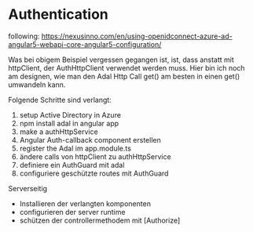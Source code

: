 # Authentication
following: https://nexusinno.com/en/using-openidconnect-azure-ad-angular5-webapi-core-angular5-configuration/

Was bei obigem Beispiel vergessen gegangen ist, ist, dass anstatt mit httpClient, der AuthHttpClient verwendet werden muss.
Hier bin ich noch am designen, wie man den Adal Http Call get() am besten in einen get<T>() umwandeln kann.

Folgende Schritte sind verlangt:
 1. setup Active Directory in Azure
 2. npm install adal in angular app
 3. make a authHttpService
 4. Angular Auth-callback component erstellen
 4. register the Adal im app.module.ts
 5. ändere calls von httpClient zu authHttpService
 6. definiere ein AuthGuard mit adal
 7. configuriere geschützte routes mit AuthGuard

 Serverseitig
 * Installieren der verlangten komponenten
 * configurieren der server runtime
 * schützen der controllermethodem mit [Authorize]
